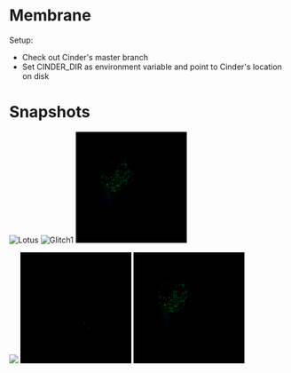 # Membrane

Setup:
* Check out Cinder's master branch
* Set CINDER_DIR as environment variable and point to Cinder's location on disk

# Snapshots
![Lotus](snapshots/lotus.gif?raw=true)
![Glitch1](snapshots/glitch1.gif?raw=true)
![Glitch2](snapshots/glitch2.gif?raw=true)

<img src="https://github.com/LRitesh/Membrane/blob/master/snapshots/lotus.gif?raw=true" height="200">
<img src="https://github.com/LRitesh/Membrane/blob/master/snapshots/gitch1.gif?raw=true" width="200">
<img src="https://github.com/LRitesh/Membrane/blob/master/snapshots/glitch2.gif?raw=true" width="200">
